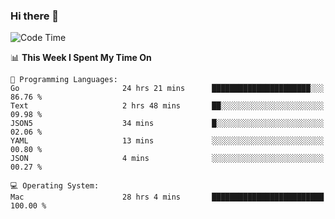 ### Hi there 👋

<!--
**CrazyCollin/crazycollin** is a ✨ _special_ ✨ repository because its `README.md` (this file) appears on your GitHub profile.

Here are some ideas to get you started:

- 🔭 I’m currently working on ...
- 🌱 I’m currently learning ...
- 👯 I’m looking to collaborate on ...
- 🤔 I’m looking for help with ...
- 💬 Ask me about ...
- 📫 How to reach me: ...
- 😄 Pronouns: ...
- ⚡ Fun fact: ...
-->

<!--START_SECTION:waka-->
![Code Time](http://img.shields.io/badge/Code%20Time-5%2C402%20hrs%203%20mins-blue)

📊 **This Week I Spent My Time On** 

```text
💬 Programming Languages: 
Go                       24 hrs 21 mins      ██████████████████████░░░   86.76 % 
Text                     2 hrs 48 mins       ██░░░░░░░░░░░░░░░░░░░░░░░   09.98 % 
JSON5                    34 mins             █░░░░░░░░░░░░░░░░░░░░░░░░   02.06 % 
YAML                     13 mins             ░░░░░░░░░░░░░░░░░░░░░░░░░   00.80 % 
JSON                     4 mins              ░░░░░░░░░░░░░░░░░░░░░░░░░   00.27 % 

💻 Operating System: 
Mac                      28 hrs 4 mins       █████████████████████████   100.00 % 
```


<!--END_SECTION:waka-->
